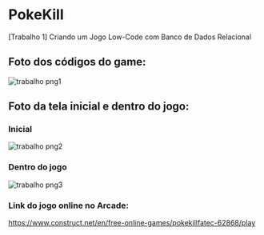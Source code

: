 # PokeKill
[Trabalho 1] Criando um Jogo Low-Code com Banco de Dados Relacional

## Foto dos códigos do game:

![trabalho png1](https://github.com/Viniyoda/PokeKill/assets/144862427/7dbe321f-a129-4fbd-8d55-b9147e7e6bbf)

## Foto da tela inicial e dentro do jogo:
### Inicial
![trabalho png2](https://github.com/Viniyoda/PokeKill/assets/144862427/d1440466-3edb-4e35-b628-10e5cb34a84f)

### Dentro do jogo
![trabalho png3](https://github.com/Viniyoda/PokeKill/assets/144862427/b8802d3a-04bf-4454-b523-1d108bada024)

### Link do jogo online no Arcade:
https://www.construct.net/en/free-online-games/pokekillfatec-62868/play
